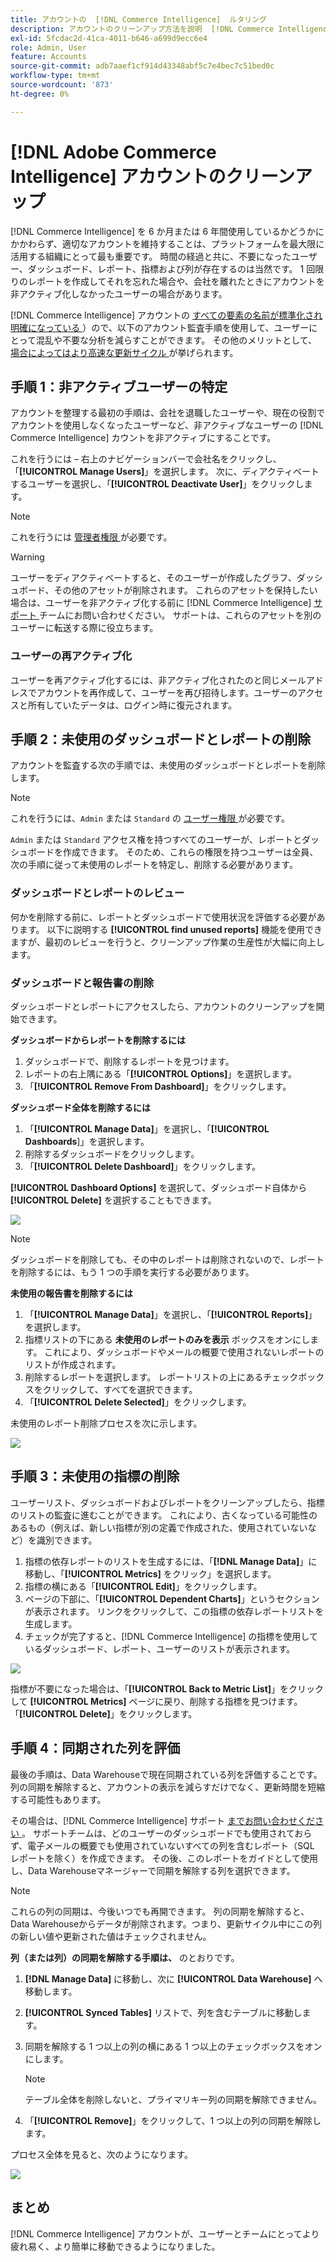 ```yaml
---
title: アカウントの  [!DNL Commerce Intelligence]  ルタリング
description: アカウントのクリーンアップ方法を説明  [!DNL Commerce Intelligence]  ます。
exl-id: 5fcdac2d-41ca-4011-b646-a699d9ecc6e4
role: Admin, User
feature: Accounts
source-git-commit: adb7aaef1cf914d43348abf5c7e4bec7c51bed0c
workflow-type: tm+mt
source-wordcount: '873'
ht-degree: 0%

---
```


# [!DNL Adobe Commerce Intelligence] アカウントのクリーンアップ

[!DNL Commerce Intelligence] を 6 か月または 6 年間使用しているかどうかにかかわらず、適切なアカウントを維持することは、プラットフォームを最大限に活用する組織にとって最も重要です。 時間の経過と共に、不要になったユーザー、ダッシュボード、レポート、指標および列が存在するのは当然です。 1 回限りのレポートを作成してそれを忘れた場合や、会社を離れたときにアカウントを非アクティブ化しなかったユーザーの場合があります。

[!DNL Commerce Intelligence] アカウントの [ すべての要素の名前が標準化され明確になっている ](../best-practices/naming-elements.md)）ので、以下のアカウント監査手順を使用して、ユーザーにとって混乱や不要な分析を減らすことができます。 その他のメリットとして、[ 場合によってはより高速な更新サイクル ](../best-practices/reduce-update-cycle-time.md) が挙げられます。

## 手順 1：非アクティブユーザーの特定

アカウントを整理する最初の手順は、会社を退職したユーザーや、現在の役割でアカウントを使用しなくなったユーザーなど、非アクティブなユーザーの [!DNL Commerce Intelligence] カウントを非アクティブにすることです。

これを行うには – 右上のナビゲーションバーで会社名をクリックし、「**[!UICONTROL Manage Users]**」を選択します。 次に、ディアクティベートするユーザーを選択し、「**[!UICONTROL Deactivate User]**」をクリックします。

>[!NOTE]
>
>これを行うには [ 管理者権限 ](../administrator/user-management/user-management.md) が必要です。

>[!WARNING]
>
>ユーザーをディアクティベートすると、そのユーザーが作成したグラフ、ダッシュボード、その他のアセットが削除されます。 これらのアセットを保持したい場合は、ユーザーを非アクティブ化する前に [!DNL Commerce Intelligence] [ サポート ](../guide-overview.md#Submitting-a-Support-Ticket) チームにお問い合わせください。 サポートは、これらのアセットを別のユーザーに転送する際に役立ちます。

### ユーザーの再アクティブ化

ユーザーを再アクティブ化するには、非アクティブ化されたのと同じメールアドレスでアカウントを再作成して、ユーザーを再び招待します。ユーザーのアクセスと所有していたデータは、ログイン時に復元されます。

## 手順 2：未使用のダッシュボードとレポートの削除

アカウントを監査する次の手順では、未使用のダッシュボードとレポートを削除します。

>[!NOTE]
>
>これを行うには、`Admin` または `Standard` の [ ユーザー権限 ](../administrator/user-management/user-management.md) が必要です。

`Admin` または `Standard` アクセス権を持つすべてのユーザーが、レポートとダッシュボードを作成できます。 そのため、これらの権限を持つユーザーは全員、次の手順に従って未使用のレポートを特定し、削除する必要があります。

### ダッシュボードとレポートのレビュー

何かを削除する前に、レポートとダッシュボードで使用状況を評価する必要があります。 以下に説明する **[!UICONTROL find unused reports]** 機能を使用できますが、最初のレビューを行うと、クリーンアップ作業の生産性が大幅に向上します。

### ダッシュボードと報告書の削除

ダッシュボードとレポートにアクセスしたら、アカウントのクリーンアップを開始できます。

**ダッシュボードからレポートを削除するには**

1. ダッシュボードで、削除するレポートを見つけます。
1. レポートの右上隅にある「**[!UICONTROL Options]**」を選択します。
1. 「**[!UICONTROL Remove From Dashboard]**」をクリックします。

**ダッシュボード全体を削除するには**

1. 「**[!UICONTROL Manage Data]**」を選択し、「**[!UICONTROL Dashboards**]」を選択します。
1. 削除するダッシュボードをクリックします。
1. 「**[!UICONTROL Delete Dashboard]**」をクリックします。

**[!UICONTROL Dashboard Options]** を選択して、ダッシュボード自体から **[!UICONTROL Delete]** を選択することもできます。

![](../../mbi/assets/Delete_from_dashboard.png)

>[!NOTE]
>
>ダッシュボードを削除しても、その中のレポートは削除されないので、レポートを削除するには、もう 1 つの手順を実行する必要があります。

**未使用の報告書を削除するには**

1. 「**[!UICONTROL Manage Data]**」を選択し、「**[!UICONTROL Reports]**」を選択します。
1. 指標リストの下にある **未使用のレポートのみを表示** ボックスをオンにします。 これにより、ダッシュボードやメールの概要で使用されないレポートのリストが作成されます。
1. 削除するレポートを選択します。 レポートリストの上にあるチェックボックスをクリックして、すべてを選択できます。
1. 「**[!UICONTROL Delete Selected]**」をクリックします。

未使用のレポート削除プロセスを次に示します。

![](../../mbi/assets/unused_reports.png)

## 手順 3：未使用の指標の削除

ユーザーリスト、ダッシュボードおよびレポートをクリーンアップしたら、指標のリストの監査に進むことができます。 これにより、古くなっている可能性のあるもの（例えば、新しい指標が別の定義で作成された、使用されていないなど）を識別できます。

1. 指標の依存レポートのリストを生成するには、「**[!DNL Manage Data]**」に移動し、「**[!UICONTROL Metrics]** をクリック」を選択します。
1. 指標の横にある「**[!UICONTROL Edit]**」をクリックします。
1. ページの下部に、「**[!UICONTROL Dependent Charts]**」というセクションが表示されます。 リンクをクリックして、この指標の依存レポートリストを生成します。
1. チェックが完了すると、[!DNL Commerce Intelligence] の指標を使用しているダッシュボード、レポート、ユーザーのリストが表示されます。

![](../../mbi/assets/report_dependecies.png)

指標が不要になった場合は、「**[!UICONTROL Back to Metric List]**」をクリックして **[!UICONTROL Metrics]** ページに戻り、削除する指標を見つけます。 「**[!UICONTROL Delete]**」をクリックします。

## 手順 4：同期された列を評価

最後の手順は、Data Warehouseで現在同期されている列を評価することです。 列の同期を解除すると、アカウントの表示を減らすだけでなく、更新時間を短縮する可能性もあります。

その場合は、[!DNL Commerce Intelligence] サポート [ までお問い合わせください ](../guide-overview.md#Submitting-a-Support-Ticket)。 サポートチームは、どのユーザーのダッシュボードでも使用されておらず、電子メールの概要でも使用されていないすべての列を含むレポート（SQL レポートを除く）を作成できます。 その後、このレポートをガイドとして使用し、Data Warehouseマネージャーで同期を解除する列を選択できます。

>[!NOTE]
>
>これらの列の同期は、今後いつでも再開できます。 列の同期を解除すると、Data Warehouseからデータが削除されます。つまり、更新サイクル中にこの列の新しい値や更新された値はチェックされません。

**列（または列）の同期を解除する手順は、** のとおりです。

1. **[!DNL Manage Data]** に移動し、次に **[!UICONTROL Data Warehouse]** へ移動します。
1. **[!UICONTROL Synced Tables]** リストで、列を含むテーブルに移動します。
1. 同期を解除する 1 つ以上の列の横にある 1 つ以上のチェックボックスをオンにします。
   >[!NOTE]
   >
   >テーブル全体を削除しないと、プライマリキー列の同期を解除できません。

1. 「**[!UICONTROL Remove]**」をクリックして、1 つ以上の列の同期を解除します。

プロセス全体を見ると、次のようになります。

![](../../mbi/assets/drop_column.png)

## まとめ

[!DNL Commerce Intelligence] アカウントが、ユーザーとチームにとってより疲れ易く、より簡単に移動できるようになりました。

